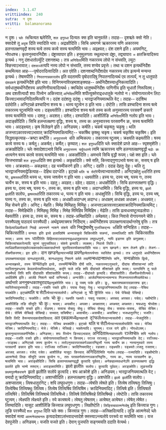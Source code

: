 ```yaml
---
index:  3.1.47
vrittiindex:  240
sutra:  न दृशः
vritti:  balamanorama 
---
```


न दृशः। `च्लेः सि`चित्यत श्च्लेरिति, `शल इगुपधा` दित्यतः क्स इति चानुवर्तते। तदाह-- दृशश्च्लेः क्सो नेति। क्सादेशे तु `अदृश` दिति स्यादिति भावः। अद्राक्षीदिति। सिचि अमागमे ऋकारस्य यणि अकारस्य हलन्तलक्षणवृद्दौ शस्य षत्वे तस्य कत्वे सस्य षत्वमिति भावः। अद्रक्ष्यत्। दंश दशने इति। अयमनिट्, नोपधश्च। कृतानुस्वारनिर्देशः। दंष्ट्राव्यापार इति। हनुमूलगताः स्थूलदन्ता दंष्ट्राः, तद्व्यापारः = क्षतक्रियादिरूप इत्यर्थः। ननु दंशधातोर्ल्युटि दशनशब्दः। तत्र `अनिदिता`मिति नकारस्य लोपो न संभवति, ल्युटः क्ङित्त्वाऽभावात्। `दंशसञ्जे`त्यपि नस्य लोपो न संभवति, तस्य शप्येव प्रवृत्तेः। तथा च दशन इत्यर्थनिर्देशः कथमित्यत आह---पृषोदरादित्वादिति। अत एवेति। दशनशब्दनिर्देशादेव नकारस्य लोप इत्यन्ये मन्यन्त इत्यर्थः। तेषामपीति। `निपातनान्नकारलोप` इति वदतामपि पृषोदरादिषु निपातनादित्यर्थ एव तात्पर्यं, न तु धातुपाठे `दंशदशने` इत्यर्थनिर्देशे इति भावः। विनिगमनाविरहमाशङ्क्याह-- अर्थनिर्देशस्याधुनिकत्वादिति। सर्वधातुष्वर्थनिर्देशस्य अपाणिनीयत्वादित्यर्थः। क्वचिदेव धातुष्वर्थनिर्देशः पाणिनीय इति भूधातौ निरूपितम्। अथ दशतीत्यादौ शपः पित्त्वेन अकित्त्वात् `अनिदिता`मिति शपीत्युक्तेराद्र्धधातुके नलोपो न। संयोगात्परत्वेन लिटः कित्त्वाऽभावादनिदितामित्यपि न। ददंश ददंशतुः ददंशुः। भारद्वाजनियमात्थलि वेट्। तदाह-- ददंशिथ ददंष्ठेति। अनिट्पक्षे व्रश्चादिना शस्य षः। थस्य ष्टुत्वेन ठ इति भावः। दंष्टेति। तासि व्रश्चादिना शस्य षत्वे तकारस्य ष्टुत्वमिति भावः। दङ्क्ष्यतीति। व्रश्चादिना शस्य षत्वे तस्य कत्वे अनुस्वारस्य परसवर्णे ङकारे सस्य षत्वमिति भावः। दशतु। अदशत्। दशेत्। दश्यादिति। आशीर्लिङि `अनिदिता`मिति नलोप इति भावः। अदाङ्क्षीदिति। सिचि हलन्तलक्षणा वृद्धिः, शस्य षः, तस्य कः अनुस्वारस्य परसवर्णेन ङः, सस्य षत्वमिति भावः। अदङ्क्ष्यत्। कृष विलेखने इति। अनिडयम्। कर्षति। चकर्ष चकृषतुः चकृषुः। थलि अजन्ताऽकारवत्त्वाऽभावात् क्रादिनियमान्नित्यमिट्-- चकर्षिथ कृषथुः चकृष। चकर्ष चकृषिव चकृषिम। इति सिद्धवत्कृत्याह--क्रष्टा कर्ष्टेति। `अनुदात्तस्ये चे`ति अम्विकल्पः। तकारस्य ष्टुत्वम्। क्रक्ष्यति कक्ष्र्यतीति। षस्य कत्वे सस्य षः। कर्षतु। अकर्षत्। कर्षेत्। कृष्यात्। `शल इगुपधा`दिति च्लेः क्सादेशे प्राप्ते आह-- स्पृशमृशेति। अक्राक्षीदिति। च्लेः क्सादेशाऽभावे सिचि `अनुदात्तस्य चर्दुपधस्ये` त्यमि ऋकारस्य यणि हलनतलक्षणवृद्धौ `षढोः कः सी`त्यनेन षस्य कतवे ससय् षत्वमिति भावः। अकार्क्षीदिति। अमभावे सिचि वृद्धौ रूपम्। पक्षे क्स इति। च्लेः सिजभावपक्षे `शल इगुपधा`दिति क्स इत्यर्थः। अकृक्षदिति। क्से सति, कित्त्वाद्गुणाऽभावे षस्य कः, ससय् ष इति भावः। अक्रक्ष्यत्-- अकक्ष्र्यत्। दह भस्मीकरणे इति। अनिट्। दहति। ददाह देहतुः देहुः। थलि तु भारद्वाजनियमाद्वेडित्याह-- देहिथ ददग्धेति। इट्पक्षे `थलि च सेटी`त्येत्त्वाभ्यासलोपौ। अनिट्पक्षेतु `दादे`रिति हस्य घः, `झषस्तथो`रिति थस्य धः, घस्य जश्त्वेन ग इति भावः। धक्ष्यतीति। हस्य घः, दस्य भष्, घस्य गः, तस्य चर्त्वेन कः, सस्य ष इति भावः। दहतु। अदहत्। दहेत्। दह्यात्। अधाक्षीदिति। सिचि हलन्तलक्षणा वृद्धिः। हस्य घः, दस्य भष्, घस्य ग-, तस्य कः, सस्य ष इति भावः। अदाग्धामिति। सिचि वृद्धिः, हस्य घः, `झलो झली`ति सलोपः, `झषस्तथो`रिति तकारस्य धः, घस्य ग इति भावः। अधाक्षुरिति। सिचि वृद्धिः, हस्य घः, दस्य भष्, घस्य गः, तस्य कः, सस्य ष इति भावः। अधाक्षीःअदाग्धम् अदाग्ध। अधाक्षम् अधाक्ष्व अधाक्ष्म। अधक्ष्यत्। मिह सेचने इति। अनिट्। मेहति। मिमेह मिमिहतुः मिमिहुः। अजन्ताऽकारवत्त्वाऽबावाक्रादिनियमान्नित्यमिट्। तदाह-- मिमेहिथेति। मिमिहथुः मिमिह। मिमेह मिमिहिव मिमिहिम। मेढेति। तासि ढत्वधत्वष्टुत्वढलोपाः। मेक्ष्यतीति। हस्य ढः, तस्य कः, सस्य षः। तदाह-अमिक्षदिति। अमेक्ष्यत्। कित निवासे रोगापनयने चेति। परस्मैपदषु पाठादयं परस्मैपदी। अर्थद्वयमात्रमत्र निर्दिष्टम्। अर्थनिर्देशस्य उपलक्षणत्वादर्थान्तरेषु वृत्तिः। तत्र `कितेव्र्याधिप्रतीकारे निग्रहे अपनयने नाशने संशये चे`ति निबद्धेष्वर्थेषु `गुप्तज्किद्भ्यः स`न्निति सन्विहितः। तदाह--चिकित्सतीति। `सन्यतः इति इत्त्वे हलादिशेषे अभ्यासचुत्वे चिकित्सेति सन्नन्तं, तस्माल्लिटि शपि `चिकित्सती`ति रूपम्। अस्य सनः `धातो`रिति विहितत्वाऽभावादनाद्र्धधातुकत्वान्न लघूपधगुणो, नापि इडागम इति प्रागुक्तम्। चिकित्सांचकारेत्यादि सुगमं जुगुप्सतिवत्। संशये इत्यादि। व्यक्तम्। निवासे त्विति। व्याधिप्रतीकाराद्यर्थपञ्चकादर्थपञ्चकादर्थान्तरे चुरादित्वस्योक्तत्वादिति भावः। दान खण्डने। शान तेजने इति। तेजनं--तीक्ष्णीकरणम्। इत इति। `दान खण्डने` इत्यारभ्य `वह प्रापणे` इत्येतत्पर्यन्ताः स्वरितेत इत्यर्थः। तत्र धातुपाठे अर्थनिर्देशस्य उपलक्षणत्वाद्यदा दानधातुरार्जवे, शानधातुस्तु निशाने वर्तते तदा `मान्बधदान्शा`निति सनि, `सन्यङो`रिति द्वित्वे, अभ्यासह्रस्वे, तस्य `सन्यतः` इति इत्त्वे, तस्य `मान्बधे`ति दीर्घे सति, नकारस्याऽनुस्वारे, दीदांस शीशांसाभ्यां लटि स्वरितानुबन्धस्य केवलयोरचरितार्थत्वात्, कर्तृगे फले तङि शपि दीदांसते शीशांसते इति रूपम्। परगामिनि तु फले परस्मैपदे तिपि शपि दीदांसति शीशांसतीति रूपम्। तदाह--दीदांसते इत्यादि। शीशांसतीति। तीक्ष्णीकरोतीत्यर्थः। अर्थविशेषे इति। आर्जवे निशाने चार्थे सनित्यर्थः। अन्यत्रेति। आर्जवनिशानाभ्यामन्यत्र णिजन्तात्परस्मैपदमेवेत्र्थः। `अर्थान्तरे अननुबन्धकाश्चुरादय` इत्युक्तेरिति भावः। डु पचष् पाके इति। डुः, षकारश्चकारादकारश्च इत्। स्वरितेत्त्वादुभयपदी। तदाह--पचति पचते इति। पपाच पेचतुः पेचुः। भारद्वाजनियमात्थलि वेट्।तदाह--पेचिथ पपक्थेति। इट्पक्षे `थलि च सेटी`त्येत्त्वाभ्यासलोपौ। अनिट्पक्षे तु `चोः कु`रिति भावः। पेचे पेचिवहे पेचिमहे। क्रादिनियमादिट्। फक्तेति। तासि `चोः कुः`। पक्ष्यति पक्ष्यते। पचतु पचताम्। अपचत् अपचत। पचेत्। पक्षीष्टेति। आशीर्लिङि तङि सीयुटि `चोः कुः`। षत्वम्। अपाक्षीत्। अपक्त। अपक्षाताम्। अपक्ष्यत् अपक्ष्यत। षचधातुः षोपदेशः। तदाह--सचति सचते इति। सेडयम्। ससाच सेचतुः सेचुः। सेचिथ सेचथुः सेच। ससाच-ससच, सेचिव सेचिम। सेचे। सेचिषे सेचिवहे सेचिमहे। सच्यात् सचिषीष्ट। असाचीत्--असचीत्। असचिष्ट। भजधातुरनिट्। भजति। किति लिटि वैरूप्यापादकादेशादित्वात् `अत एकहल्मध्ये`इत्यप्राप्तौ `तृ?फले`त्येत्त्वाभ्यासलोपौ। तदाह--भेजतुरिति। भारद्वाजनियमात्थलि वेट्। तदाह-- भेजिथ बभक्थेति। इट्पक्षे `थलि च सेटी`त्येत्त्वाभ्यासलोपाविति भावः। भेजिव भेजिम। क्रादिनियमादिट्। भेजे। भेजिषे। भेजिवहे। भक्तेत्यादि। सुगमम्। रञ्ज रागे इति। नोपधोऽयम्। कृतानुस्वारपसवर्णनिर्देशः। अनिडयम्। शपः पित्त्वेन ङित्त्वाऽभावात् `अनिदिता`मित्यप्राप्तावपि `रञ्जेश्चे`ति शपि नलोपः। तदाह--रजति रजते इति। संयोगात्परत्वाल्लिटो न कित्त्वम्। ररञ्ज ररञ्जतुः। भारद्वाजनियमात्थलि वेट्। ररञ्जिथ--ररङ्क्थ। अनिट्पक्षे जस्य कुत्वेन गः। ततोऽनुस्वारपरसवर्णञकारनिवृत्तौ गस्य चर्त्वेन कः। नस्यानुस्वारे तस्य परसवर्णो ङकार इति भावः। ररञ्जिव ररञ्जिम। क्रादिनियमादिट्। रङक्ता। रङ्क्ष्यति। रङ्क्ष्यते।रजतु रजताम्। अरजत् अरजत। रजेत् रजेत। आशीर्लिङ यासुटः कित्त्वात् `अनिदिता`मिति नलोपः।तदाह--रज्यादिति। रङ्क्षीष्टेति। आत्मनेपदे लिङः सीयुटि जस्य कुत्वेन गः, ततः परसवर्णसंपननञकारनिवृत्तिः, गस्य कः, नस्य परसवर्णेन ङः, षत्वमिति भावः। अराङ्क्षीदिति। सिचि हलतन्तलक्षणवृद्धौ कुत्वादि पूर्ववत्। अनेकहल्व्यवधानेऽपि हलन्तलक्षणा वृद्धिः प्रवर्तते इति भाष्ये स्पष्टम्। अराङ्क्तामिति। `झलो झली`ति सलोपः। कुत्वादि पूर्ववत्। अरङ्क्तेति। लुङस्तङि प्रथमपुरुषैकवचने `झलो झलीति सलोपे कुत्वादि। शप आक्रोशे इति। अनिडयम्। भारद्वाजनियमात्थलि वेट्। वमादौ तु क्रादिनियमादिट्। अशाप्सीदिति। हलन्तलक्षणा वृद्धिः। अशप्तेति। `झलो झली`ति सलोपः। अशप्साताम्। त्विषधातुरनिट्। शपि लघूपधगुणः। तदाह--त्वेषति त्वेषते इति। तित्वेष तत्विषतुः तित्विषुः। तित्वेषिथ तित्विषथुः तित्विष। तित्वेष तित्विषिव तित्विषिम। क्रादिनियमादिट्। तित्विषे इति। तित्विषाते तत्विषिरे। तित्विषिषे तित्विषाथे तित्विषिध्वे। तित्विषे तित्विषिवहे तित्विषिमहे। त्वेष्टेति। तासि तकारस्य ष्टुत्वम्। त्वेक्ष्यति त्वेक्ष्यते इति। स्ये कत्वषत्वे। त्वेषतु त्वेषताम्। अत्वेषत् अत्वेषत। त्वेषेत् त्वेषेत। त्विष्यादिति। यासुट आशीर्लिङि कित्त्वान्न लघूपधगुणः। त्विक्षीष्टेति। `लिङ्सिचावात्मनेपदेषु` इति कित्त्वान्न गुणः। लुङि परस्मैपदे `शल इगुपधा` दिति च्लेः क्सः। कित्त्वान्न गुणः। तदाह--अत्विक्षदित्यादि। लुङि आत्मनेपदे च्लेः क्सादेशं मत्वा `आत्मनेपदष्वनतः` इत्यदादेशाऽसंभवादन्तादेशे क्सस्याऽन्त्यलोपे पररूपे वा रूपमिति भावः। यज देवपूजेति। अनिडयम्। यजति यजते इति। देवान् पूजयति सङ्गमयति ददाति वेत्यर्थः।

